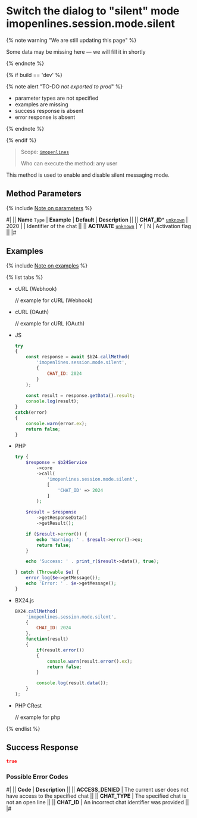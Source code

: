 # Switch the dialog to "silent" mode imopenlines.session.mode.silent

{% note warning "We are still updating this page" %}

Some data may be missing here — we will fill it in shortly

{% endnote %}

{% if build == 'dev' %}

{% note alert "TO-DO _not exported to prod_" %}

- parameter types are not specified
- examples are missing
- success response is absent
- error response is absent

{% endnote %}

{% endif %}

> Scope: [`imopenlines`](../../../scopes/permissions.md)
>
> Who can execute the method: any user

This method is used to enable and disable silent messaging mode.

## Method Parameters

{% include [Note on parameters](../../../../_includes/required.md) %}

#|
|| **Name**
`Type` | **Example** | **Default** | **Description** ||
|| **CHAT_ID***
[`unknown`](../../../data-types.md) | 2020 | | Identifier of the chat ||
|| **ACTIVATE**
[`unknown`](../../../data-types.md) | Y | N | Activation flag ||
|#

## Examples

{% include [Note on examples](../../../../_includes/examples.md) %}

{% list tabs %}

- cURL (Webhook)

    // example for cURL (Webhook)

- cURL (OAuth)

    // example for cURL (OAuth)

- JS


    ```js
    try
    {
    	const response = await $b24.callMethod(
    		'imopenlines.session.mode.silent',
    		{
    			CHAT_ID: 2024
    		}
    	);
    	
    	const result = response.getData().result;
    	console.log(result);
    }
    catch(error)
    {
    	console.warn(error.ex);
    	return false;
    }
    ```

- PHP


    ```php
    try {
        $response = $b24Service
            ->core
            ->call(
                'imopenlines.session.mode.silent',
                [
                    'CHAT_ID' => 2024
                ]
            );
    
        $result = $response
            ->getResponseData()
            ->getResult();
    
        if ($result->error()) {
            echo 'Warning: ' . $result->error()->ex;
            return false;
        }
    
        echo 'Success: ' . print_r($result->data(), true);
    
    } catch (Throwable $e) {
        error_log($e->getMessage());
        echo 'Error: ' . $e->getMessage();
    }
    ```

- BX24.js

    ```js
    BX24.callMethod(
        'imopenlines.session.mode.silent',
        {
            CHAT_ID: 2024
        },
        function(result)
        {
            if(result.error())
            {
                console.warn(result.error().ex);
                return false;
            }

            console.log(result.data());
        }
    );
    ```

- PHP CRest

    // example for php

{% endlist %}

## Success Response

```json
true
```

### Possible Error Codes

#|
|| **Code** | **Description** ||
|| **ACCESS_DENIED** | The current user does not have access to the specified chat ||
|| **CHAT_TYPE** | The specified chat is not an open line ||
|| **CHAT_ID** | An incorrect chat identifier was provided ||
|#